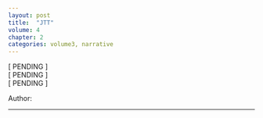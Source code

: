 ```yaml
---
layout: post
title:  "JTT"
volume: 4
chapter: 2
categories: volume3, narrative
---
```


 [ PENDING ]    
  [ PENDING ]   
   [ PENDING ]    

Author:  

<hr/>

<!-- ![jtt](/assets/img/jtt1.png)
![jtt](/assets/img/jtt2.png)
![jtt](/assets/img/jtt3.png)
![jtt](/assets/img/jtt4.png)
![jtt](/assets/img/jtt5.png)
![jtt](/assets/img/jtt6.png)
![jtt](/assets/img/jtt7.png)
![jtt](/assets/img/jtt8.png)
![jtt](/assets/img/jtt9.png)
![jtt](/assets/img/jtt10.png) -->
